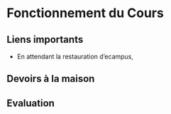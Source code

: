 # Fonctionnement du Cours

## Liens importants
- En attendant la restauration d’ecampus, 

## Devoirs à la maison

## Evaluation
